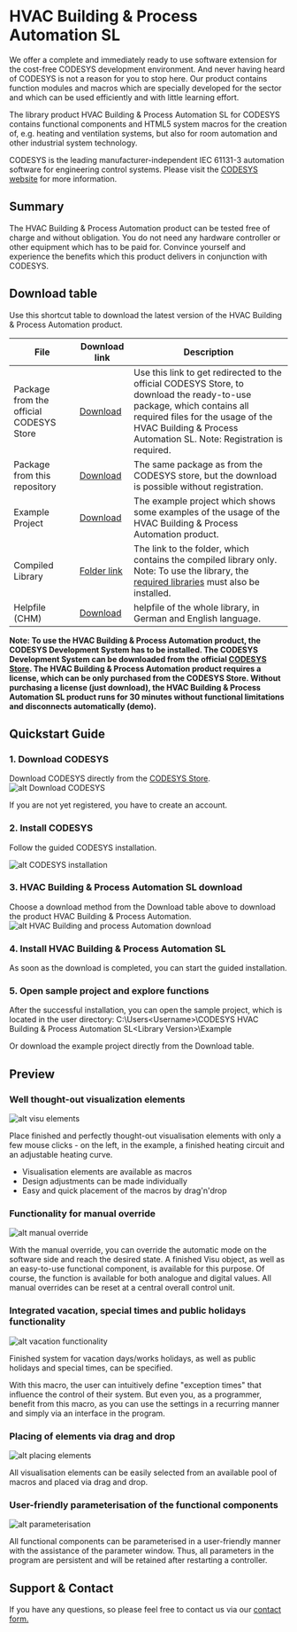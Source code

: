 # HVAC Building & Process Automation SL

We offer a complete and immediately ready to use software extension for the cost-free CODESYS development environment. And never having heard of CODESYS is not a reason for you to stop here. Our product contains function modules and macros which are specially developed for the sector and which can be used efficiently and with little learning effort.

The library product HVAC Building & Process Automation SL for CODESYS contains functional components and HTML5 system macros for the creation of, e.g. heating and ventilation systems, but also for room automation and other industrial system technology.

CODESYS is the leading manufacturer-independent IEC 61131-3 automation software for engineering control systems. Please visit the [CODESYS website](https://codesys.com) for more information.



## Summary

The HVAC Building & Process Automation product can be tested free of charge and without obligation. You do not need any hardware controller or other equipment which has to be paid for. Convince yourself and experience the benefits which this product delivers in conjunction with CODESYS. 



## Download table

Use this shortcut table to download the latest version of the HVAC Building & Process Automation product.

File | Download link | Description
-----|---------------|------------
Package from the official CODESYS Store | [Download](https://store.codesys.com/hvac-library-sl.html) | Use this link to get redirected to the official CODESYS Store, to download the ready-to-use package, which contains all required files for the usage of the HVAC Building & Process Automation SL. Note: Registration is required.
Package from this repository | [Download](https://github.com/HVAC-By-Pfaender/HVAC-Building-and-Process-Automation/blob/master/1.4.0.0/package/HVAC%20Building%20%26%20Process%20Automation%20SL%201.4.0.0.package) | The same package as from the CODESYS store, but the download is possible without registration.
Example Project | [Download](https://github.com/HVAC-By-Pfaender/HVAC-Building-and-Process-Automation/blob/master/1.4.0.0/examples/HVAC%20Example%20Project.project) | The example project which shows some examples of the usage of the HVAC Building & Process Automation product. 
Compiled Library | [Folder link](https://github.com/HVAC-By-Pfaender/HVAC-Building-and-Process-Automation/tree/master/1.4.0.0/library) | The link to the folder, which contains the compiled library only. Note: To use the library, the [required libraries](https://github.com/HVAC-By-Pfaender/HVAC-Building-and-Process-Automation/tree/master/1.4.0.0/library/required-libs) must also be installed.
Helpfile (CHM) | [Download](https://github.com/HVAC-By-Pfaender/HVAC-Building-and-Process-Automation/tree/master/1.4.0.0/helpfile) | helpfile of the whole library, in German and English language.

**Note: 
To use the HVAC Building & Process Automation product, the CODESYS Development System has to be installed. The CODESYS Development System can be downloaded from the official [CODESYS Store](https://store.codesys.com/engineering/codesys.html).
The HVAC Building & Process Automation product requires a license, which can be only purchased from the CODESYS Store. Without purchasing a license (just download), the HVAC Building & Process Automation SL product runs for 30 minutes without functional limitations and disconnects automatically (demo).**



## Quickstart Guide

### 1. Download CODESYS

Download CODESYS directly from the [CODESYS Store](https://store.codesys.com/engineering/codesys.html).
![alt Download CODESYS](https://www.hvac-automation.com/files/inhalte/hvac/Landingpage%20HVAC/CDS.PNG)

If you are not yet registered, you have to create an account.

### 2. Install CODESYS 

Follow the guided CODESYS installation.

![alt CODESYS installation](https://www.hvac-automation.com/files/inhalte/hvac/Landingpage%20HVAC/Installation%20CODESYS.PNG)

### 3. HVAC Building & Process Automation SL download

Choose a download method from the Download table above to download the product HVAC Building & Process Automation.
![alt HVAC Building and process Automation download](https://www.hvac-automation.com/files/inhalte/hvac/Landingpage%20HVAC/HVAC%20Produkt.PNG)

### 4. Install HVAC Building & Process Automation SL 

As soon as the download is completed, you can start the guided installation.

### 5. Open sample project and explore functions

After the successful installation, you can open the sample project, which is located in the user directory: 
C:\Users\<Username>\CODESYS HVAC Building & Process Automation SL\<Library Version>\Example

Or download the example project directly from the Download table.



## Preview

### Well thought-out visualization elements

![alt visu elements](https://www.hvac-automation.com/files/inhalte/hvac/Landingpage%20HVAC/heatingcurve.gif)

Place finished and perfectly thought-out visualisation elements with only a few mouse clicks - on the left, in the example, a finished heating circuit and an adjustable heating curve.

- Visualisation elements are available as macros
- Design adjustments can be made individually 
- Easy and quick placement of the macros by drag'n'drop

### Functionality for manual override

![alt manual override](https://www.hvac-automation.com/files/inhalte/hvac/Landingpage%20HVAC/manualmode.gif)

With the manual override, you can override the automatic mode on the software side and reach the desired state. 
A finished Visu object, as well as an easy-to-use functional component, is available for this purpose. Of course, the function is available for both analogue and digital values. 
All manual overrides can be reset at a central overall control unit.

### Integrated vacation, special times and public holidays functionality

![alt vacation functionality](https://www.hvac-automation.com/files/inhalte/hvac/Landingpage%20HVAC/holidayfunction.gif)

Finished system for vacation days/works holidays, as well as public holidays and special times,  can be specified. 

With this macro, the user can intuitively define "exception times" that influence the control of their system. But even you, as a programmer, benefit from this macro, as you can use the settings in a recurring manner and simply via an interface in the program.

### Placing of elements via drag and drop

![alt placing elements](https://www.hvac-automation.com/files/inhalte/hvac/Landingpage%20HVAC/DragNDrop.gif)

All visualisation elements can be easily selected from an available pool of macros and placed via drag and drop.

### User-friendly parameterisation of the functional components

![alt parameterisation](https://www.hvac-automation.com/files/inhalte/hvac/Landingpage%20HVAC/parameterwindow.gif)

All functional components can be parameterised in a user-friendly manner with the assistance of the parameter window. Thus, all parameters in the program are persistent and will be retained after restarting a controller.

## Support & Contact

If you have any questions, so please feel free to contact us via our [contact form.](https://www.hvac-automation.com/#contact)